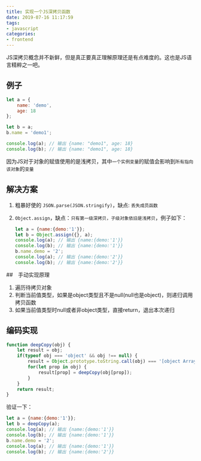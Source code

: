 ```yaml
---
title: 实现一个JS深拷贝函数
date: 2019-07-16 11:17:59
tags:
- javascript
categories:
- frontend
---
```


JS深拷贝概念并不新鲜，但是真正要真正理解原理还是有点难度的。这也是JS语言精粹之一吧。

## 例子

```js
let a = {
    name: 'demo',
    age: 18
};

let b = a;
b.name = 'demo1';

console.log(a); // 输出 {name: "demo1", age: 18}
console.log(b); // 输出 {name: "demo1", age: 18}
```

因为JS对于对象的赋值使用的是浅拷贝，其中`一个实例变量`的赋值会影响到`所有指向该对象`的`变量`

## 解决方案

1. 粗暴好使的 `JSON.parse(JSON.stringify)`，缺点: `丢失成员函数`
2. `Object.assign`，缺点：`只有第一级深拷贝，子级对象依旧是浅拷贝`，例子如下：

    ```js
    let a = {name:{demo:'1'}};
    let b = Object.assign({}, a);
    console.log(a); // 输出 {name:{demo:'1'}}
    console.log(b); // 输出 {name:{demo:'1'}}
    b.name.demo = '2';
    console.log(a); // 输出 {name:{demo:'2'}}
    console.log(b); // 输出 {name:{demo:'2'}}

##　手动实现原理

1. 遍历待拷贝对象
2. 判断当前值类型，如果是object类型且不是null(null也是object)，则递归调用拷贝函数
3. 如果当前值类型时null或者非object类型，直接return，退出本次递归

## 编码实现

```js
function deepCopy(obj) {
    let result = obj;
    if(typeof obj === 'object' && obj !== null) {
        result = Object.prototype.toString.call(obj) === '[object Array]' ? []: {};
        for(let prop in obj) {
            result[prop] = deepCopy(obj[prop]);
        }
    }
    return result;
}
```

验证一下：

```js
let a = {name:{demo:'1'}};
let b = deepCopy(a);
console.log(a); // 输出 {name:{demo:'1'}}
console.log(b); // 输出 {name:{demo:'1'}}
b.name.demo = '2';
console.log(a); // 输出 {name:{demo:'1'}}
console.log(b); // 输出 {name:{demo:'2'}}
```
